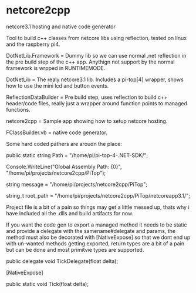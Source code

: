 # netcore2cpp
netcore3.1 hosting and native code generator 


Tool to build c++ classes from netcore libs using reflection, tested on linux and the raspberry pi4.

DotNetLib.Framework = Dummy lib so we can use normal .net reflection in the pre build step of the c++ app. Anythign not support by the normal framework is wrpped in RUNTIMEMODE.

DotNetLib = The realy netcore3.1 lib. Includes a pi-top[4] wrapper, shows how to use the mini lcd and button events.

ReflectionDataBuilder = Pre build step, uses reflection to build c++ header/code files, really just a wrapper around function points to managed functions.

netcore2cpp = Sample app showing how to setup netcore hosting.

FClassBuilder.vb = native code generator.

Some hard coded pathers are aroudn the place:


public static string Path = "/home/pi/pi-top-4-.NET-SDK/";


Console.WriteLine("Global Assembly Path: {0}", "/home/pi/projects/netcore2cpp/PiTop");


string message = "/home/pi/projects/netcore2cpp/PiTop";


string_t root_path = "/home/pi/projects/netcore2cpp/PiTop/netcoreapp3.1/";


Project file is a bit of a pain so things may get a little messed up, thats why i have included all the .dlls and build artifacts for now.

If you want the code gen to export a managed method it needs to be static and provide a delegate with the samename#delegate and params, the method must also be decorated with [NativeExpose] so that we dont end up with un-wanted methods getting exported, return types are a bit of a pain but can be done and most primitvie types are supported.


 public delegate void TickDelegate(float delta);
 
 [NativeExpose]
 
 public static void Tick(float delta);
        
